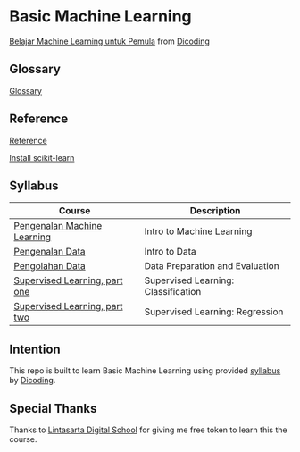 # Basic Machine Learning

[Belajar Machine Learning untuk Pemula](https://www.dicoding.com/academies/184) from [Dicoding](https://www.dicoding.com/users/787116)

## Glossary

[Glossary](https://github.com/fadhilhaka/Basic-Machine-Learning/tree/main/glossary)

## Reference

[Reference](https://github.com/fadhilhaka/Basic-Machine-Learning/tree/main/reference)

[Install scikit-learn](https://scikit-learn.org/stable/install.html)

## Syllabus

| Course | Description |
|--------|-------------|
| [Pengenalan Machine Learning](https://github.com/fadhilhaka/Basic-Machine-Learning/tree/main/introduction) | Intro to Machine Learning |
| [Pengenalan Data](https://github.com/fadhilhaka/Basic-Machine-Learning/tree/main/intro-to-data) | Intro to Data |
| [Pengolahan Data](https://github.com/fadhilhaka/Basic-Machine-Learning/tree/main/data-processing) | Data Preparation and Evaluation |
| [Supervised Learning, part one](https://github.com/fadhilhaka/Basic-Machine-Learning/tree/main/supervised-learning-classification) | Supervised Learning: Classification |
| [Supervised Learning, part two](https://github.com/fadhilhaka/Basic-Machine-Learning/tree/main/supervised-learning-regression) | Supervised Learning: Regression |

## Intention

This repo is built to learn Basic Machine Learning using provided [syllabus](https://www.dicoding.com/academies/184/tutorials) by [Dicoding](https://www.dicoding.com/users/787116).

## Special Thanks

Thanks to [Lintasarta Digital School](https://lintasartadigischool.dicoding.com) for giving me free token to learn this the course.